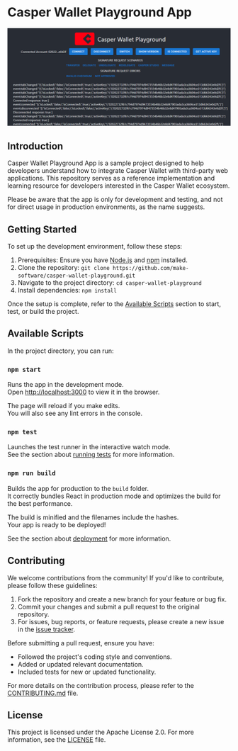# Casper Wallet Playground App

![Screenshot of the Casper Wallet Playground App in action](doc/img/casper-wallet-playground.png)

## Introduction

Casper Wallet Playground App is a sample project designed to help developers understand how to integrate Casper Wallet with third-party web applications. This repository serves as a reference implementation and learning resource for developers interested in the Casper Wallet ecosystem.

Please be aware that the app is only for development and testing, and not for direct usage in production environments, as the name suggests.

## Getting Started

To set up the development environment, follow these steps:

1. Prerequisites: Ensure you have [Node.js](https://nodejs.org/) and [npm](https://www.npmjs.com/) installed.
2. Clone the repository: `git clone https://github.com/make-software/casper-wallet-playground.git`
3. Navigate to the project directory: `cd casper-wallet-playground`
4. Install dependencies: `npm install`

Once the setup is complete, refer to the [Available Scripts](#available-scripts) section to start, test, or build the project.

## Available Scripts

In the project directory, you can run:

### `npm start`

Runs the app in the development mode.\
Open [http://localhost:3000](http://localhost:3000) to view it in the browser.

The page will reload if you make edits.\
You will also see any lint errors in the console.

### `npm test`

Launches the test runner in the interactive watch mode.\
See the section about [running tests](https://facebook.github.io/create-react-app/docs/running-tests) for more information.

### `npm run build`

Builds the app for production to the `build` folder.\
It correctly bundles React in production mode and optimizes the build for the best performance.

The build is minified and the filenames include the hashes.\
Your app is ready to be deployed!

See the section about [deployment](https://facebook.github.io/create-react-app/docs/deployment) for more information.

## Contributing

We welcome contributions from the community! If you'd like to contribute, please follow these guidelines:

1. Fork the repository and create a new branch for your feature or bug fix.
2. Commit your changes and submit a pull request to the original repository.
3. For issues, bug reports, or feature requests, please create a new issue in the [issue tracker](https://github.com/make-software/casper-wallet-playground/issues).

Before submitting a pull request, ensure you have:

- Followed the project's coding style and conventions.
- Added or updated relevant documentation.
- Included tests for new or updated functionality.

For more details on the contribution process, please refer to the [CONTRIBUTING.md](CONTRIBUTING.md) file.

## License

This project is licensed under the Apache License 2.0. For more information, see the [LICENSE](LICENSE) file.
